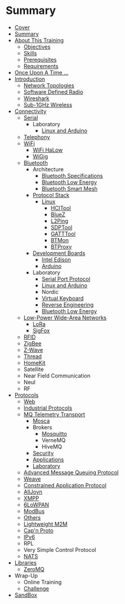# Summary

* [Cover](README.md)
* [Summary](SUMMARY.md)
* [About This Training](documentation/AboutThisTraining.md)
    * [Objectives](documentation/Objectives.md)
    * [Skills](documentation/Skills.md)
    * [Prerequisites](documentation/Prerequisites.md)
    * [Requirements](documentation/Requirements.md)
* [Once Upon A Time ...](documentation/OnceUponATime.md)
* [Introduction](documentation/Introduction.md)
    * [Network Topologies](documentation/NetworkTopologies.md)
    * [Software Defined Radio](documentation/SoftwareDefinedRadio.md)
    * [Wireshark](documentation/Wireshark.md)
    * [Sub-1GHz Wireless](documentation/Sub1GhzWireless.md)
* [Connectivity](documentation/Connectivity.md)
    * [Serial](documentation/Serial.md)
        * Laboratory
            * [Linux and Arduino](documentation/SerialLinuxAndArduino.md)
    * [Telephony](documentation/Telephony.md)
    * [WiFi](documentation/WiFi.md)
        * [WiFi HaLow](documentation/WiFiHaLow.md)
        * [WiGig](documentation/WiGig.md)
    * [Bluetooth](documentation/Bluetooth.md)
        * Architecture
            * [Bluetooth Specifications](documentation/BluetoothProfiles.md)
            * [Bluetooth Low Energy](documentation/BluetoothLowEnergy.md)
            * [Bluetooth Smart Mesh](documentation/BluetoothSmartMesh.md)
        * [Protocol Stack](documentation/ProtocolStack.md)
            * [Linux](documentation/BluetoothProtocolStackLinux.md)
                * [HCITool](documentation/LinuxHcitool.md)
                * [BlueZ](documentation/LinuxBluez.md)
                * [L2Ping](documentation/LinuxL2ping.md)
                * [SDPTool](documentation/LinuxSdptool.md)
                * [GATTTool](documentation/LinuxGatttool.md)
                * [BTMon](documentation/LinuxBtmon.md)
                * [BTProxy](documentation/BTProxy.md)
        * [Development Boards](documentation/DevelopmentBoards.md)
            * [Intel Edison](documentation/BluetoothIntelEdison.md)
            * [Arduino](documentation/BluetoothArduino.md)
        * Laboratory
            * [Serial Port Protocol](documentation/BluetoothSpp.md)
            * [Linux and Arduino](documentation/LinuxAndArduino.md)
            * Nordic
            * [Virtual Keyboard](documentation/BluetoothVirtualKeyboard.md)
            * [Reverse Engineering](documentation/BluetoothReverseEngineering.md)
            * [Bluetooth Low Energy](documentation/BluetoothBluetoothLowEnergy.md)
    * [Low-Power Wide-Area Networks](documentation/Lpwan.md)
        * [LoRa](documentation/LoRa.md)
        * [SigFox](documentation/SigFox.md)
    * [RFID](documentation/RFID.md)
    * [ZigBee](documentation/ZigBee.md)
    * [Z-Wave](documentation/ZWave.md)
    * [Thread](documentation/Thread.md)
    * [HomeKit](documentation/HomeKit.md)
    * Satellite
    * Near Field Communication
    * Neul
    * RF
* [Protocols](documentation/Protocols.md)
    * [Web](documentation/Web.md)
    * [Industrial Protocols](documentation/IndustrialProtocols.md)
    * [MQ Telemetry Transport](documentation/MQTT.md)
        * [Mosca](documentation/Mosca.md)
        * Brokers
            * [Mosquitto](documentation/Mosquitto.md)
            * VerneMQ
            * HiveMQ
        * [Security](documentation/MqttSecurity.md)
        * [Applications](documentation/MqttApplications.md)
        * [Laboratory](documentation/MqttLaboratory.md)
    * [Advanced Message Queuing Protocol](documentation/AMQP.md)
    * [Weave](documentation/Weave.md)
    * [Constrained Application Protocol](documentation/ConstrainedApplicationProtocol.md)
    * [AllJoyn](documentation/Alljoyn.md)
    * [XMPP](documentation/XMPP.md)
    * [6LoWPAN](documentation/6LowPan.md)
    * [ModBus](documentation/ModBus.md)
    * [Others](documentation/Others.md)
    * [Lightweight M2M](documentation/LightweightM2M.md)
    * [Cap'n Proto](documentation/CapNProto.md)
    * [IPv6](documentation/IPv6.md)
    * RPL
    * Very Simple Control Protocol
    * [NATS](documentation/Nats.md)
* [Libraries](documentation/Libraries.md)
    * [ZeroMQ](documentation/ZeroMq.md)
* Wrap-Up
    * Online Training
    * [Challenge](documentation/Challenge.md)
* [SandBox](documentation/Sandbox.md)

